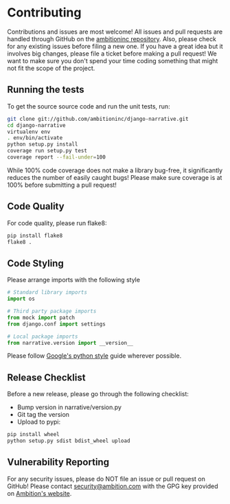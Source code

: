 # Contributing
Contributions and issues are most welcome! All issues and pull requests are
handled through GitHub on the
[ambitioninc repository](https://github.com/ambitioninc/django-narrative/issues).
Also, please check for any existing issues before filing a new one. If you have
a great idea but it involves big changes, please file a ticket before making a
pull request! We want to make sure you don't spend your time coding something
that might not fit the scope of the project.

## Running the tests
To get the source source code and run the unit tests, run:
```bash
git clone git://github.com/ambitioninc/django-narrative.git
cd django-narrative
virtualenv env
. env/bin/activate
python setup.py install
coverage run setup.py test
coverage report --fail-under=100
```

While 100% code coverage does not make a library bug-free, it significantly
reduces the number of easily caught bugs! Please make sure coverage is at 100%
before submitting a pull request!

## Code Quality
For code quality, please run flake8:
```bash
pip install flake8
flake8 .
```

## Code Styling
Please arrange imports with the following style

```python
# Standard library imports
import os

# Third party package imports
from mock import patch
from django.conf import settings

# Local package imports
from narrative.version import __version__
```

Please follow
[Google's python style](http://google-styleguide.googlecode.com/svn/trunk/pyguide.html)
guide wherever possible.



## Release Checklist
Before a new release, please go through the following checklist:

* Bump version in narrative/version.py
* Git tag the version
* Upload to pypi:
```bash
pip install wheel
python setup.py sdist bdist_wheel upload
```

## Vulnerability Reporting
For any security issues, please do NOT file an issue or pull request on GitHub!
Please contact [security@ambition.com](mailto:security@ambition.com) with the
GPG key provided on [Ambition's website](http://ambition.com/security/).
